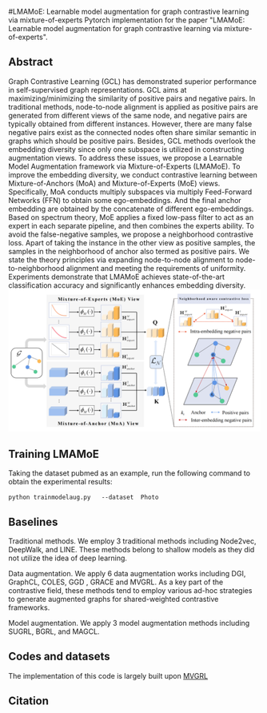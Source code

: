 #LMAMoE: Learnable model augmentation for graph contrastive learning via mixture-of-experts
Pytorch implementation for the paper "LMAMoE: Learnable model augmentation for graph contrastive learning via mixture-of-experts".

## Abstract
Graph Contrastive Learning (GCL) has demonstrated superior performance in self-supervised graph representations. GCL aims at maximizing/minimizing the similarity of positive pairs and negative pairs. In traditional methods, node-to-node alignment is applied as positive pairs are generated from different views of the same node, and negative pairs are typically obtained from different instances. However, there are many false negative pairs exist as the connected nodes often share similar semantic in graphs which should be positive pairs. Besides, GCL methods overlook the embedding diversity since only one subspace is utilized in constructing augmentation views. To address these issues, we propose a Learnable Model Augmentation framework via Mixture-of-Experts (LMAMoE). To improve the embedding diversity, we conduct contrastive learning between Mixture-of-Anchors (MoA) and Mixture-of-Experts (MoE) views. Specifically, MoA conducts multiply subspaces via multiply Feed-Forward Networks (FFN) to obtain some ego-embeddings. And the final anchor embedding are obtained by the concatenate of different ego-embeddings. Based on spectrum theory, MoE applies a fixed low-pass filter to act as an expert in each separate pipeline, and then combines the experts ability. To avoid the false-negative samples, we propose a neighborhood contrastive loss. Apart of taking the instance in the other view as positive samples, the samples in the neighborhood of anchor also termed as positive pairs. We state the theory principles via expanding node-to-node alignment to node-to-neighborhood alignment and meeting the requirements of uniformity. Experiments demonstrate that LMAMoE achieves state-of-the-art classification accuracy and significantly enhances embedding diversity. 
![Framework](LMAMoE.png)


## Training LMAMoE
Taking the dataset pubmed as an example, run the following command to obtain the experimental results:
    
    python trainmodelaug.py   --dataset  Photo    

##  Baselines

Traditional methods. We employ 3 traditional methods including  Node2vec, DeepWalk, and LINE. These methods belong to shallow models as they did not utilize the idea of deep learning. 

Data augmentation. We apply 6 data augmentation works including DGI, GraphCL,  COLES, GGD , GRACE  and MVGRL. As a key part of the contrastive field, these methods tend to employ various ad-hoc strategies to generate augmented graphs for shared-weighted contrastive frameworks. 

Model augmentation. We apply 3 model augmentation methods including SUGRL, BGRL, and MAGCL. 
## Codes and datasets
The implementation of this code is largely built upon [MVGRL](https://github.com/kavehhassani/mvgrl) 



## Citation
```bibtex

```
